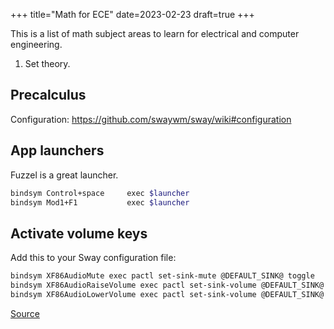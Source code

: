 +++
title="Math for ECE"
date=2023-02-23
draft=true
+++

This is a list of math subject areas to learn for electrical and computer engineering.

<!-- more -->

1. Set theory.

## Precalculus



<!-- more -->

Configuration: <https://github.com/swaywm/sway/wiki#configuration>

## App launchers

Fuzzel is a great launcher.

```sh
bindsym Control+space     exec $launcher
bindsym Mod1+F1           exec $launcher
```

## Activate volume keys

Add this to your Sway configuration file:

```sh
bindsym XF86AudioMute exec pactl set-sink-mute @DEFAULT_SINK@ toggle
bindsym XF86AudioRaiseVolume exec pactl set-sink-volume @DEFAULT_SINK@ +5%
bindsym XF86AudioLowerVolume exec pactl set-sink-volume @DEFAULT_SINK@ -5%
```

[Source](https://old.reddit.com/r/swaywm/comments/qei3oh/how_can_i_set_up_keybindgs_with_sway_for_volume/)
